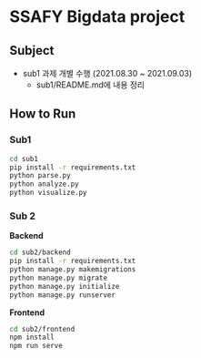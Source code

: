 # SSAFY Bigdata project

## Subject

- sub1 과제 개별 수행 (2021.08.30 ~ 2021.09.03)
  - sub1/README.md에 내용 정리

## How to Run

### Sub1

```sh
cd sub1
pip install -r requirements.txt
python parse.py
python analyze.py
python visualize.py
```

### Sub 2

**Backend**

```sh
cd sub2/backend
pip install -r requirements.txt
python manage.py makemigrations
python manage.py migrate
python manage.py initialize
python manage.py runserver
```

**Frontend**

```sh
cd sub2/frontend
npm install
npm run serve
```

